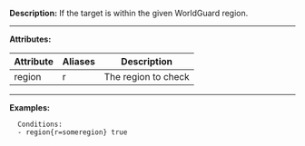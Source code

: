 **Description:** If the target is within the given WorldGuard region.

---

**Attributes:**

| Attribute | Aliases        | Description               |
| --------- | -------------  | ------------------------- |
| region| r| The region to check|

---

**Examples:**

```
  Conditions:
  - region{r=someregion} true
```